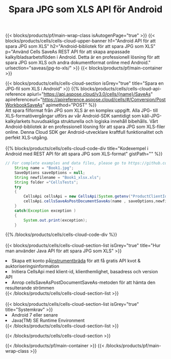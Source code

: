 ﻿---
title:  Spara JPG som XLS API för Android
description: Använder Aspose.Cells Cloud SDK för Android för att spara JPG-formatfil som XLS-formatfil.
url: /sv/android/saveas/jpg-to-xls/
---
{{< blocks/products/pf/main-wrap-class isAutogenPage="true" >}}
{{< blocks/products/cells/cells-cloud-upper-banner h1="Android API för att spara JPG som XLS" h2="Android-bibliotek för att spara JPG som XLS" p="Använd Cells SaveAs REST API för att skapa anpassade kalkylbladsarbetsflöden i Android. Detta är en professionell lösning för att spara JPG som XLS och andra dokumentformat online med Android." urlsection="saveas/jpg-to-xls/" >}}
{{< blocks/products/pf/main-container >}}

{{< blocks/products/cells/cells-cloud-section isGrey="true" title="Spara en JPG-fil som XLS i Android" >}}
{{% blocks/products/cells/cells-cloud-api-reference apiurl="https://api.aspose.cloud/v3.0/cells/{name}/SaveAs" apireferenceurl="https://apireference.aspose.cloud/cells/#/Conversion/PostWorkbookSaveAs" apimethod="POST" %}}
<br/>
Att spara filformat från JPG som XLS är en komplex uppgift. Alla JPG- till XLS-formatövergångar utförs av vår Android-SDK samtidigt som käll-JPG-kalkylarkets huvudsakliga strukturella och logiska innehåll bibehålls. Vårt Android-bibliotek är en professionell lösning för att spara JPG som XLS-filer online. Denna Cloud SDK ger Android-utvecklare kraftfull funktionalitet och perfekt XLS-utgång.
<br/>
<br/>
{{% blocks/products/cells/cells-cloud-code-div title="Kodexempel i Android med REST API för att spara JPG som XLS-format" gistPath="" %}}
  
```java
// For complete examples and data files, please go to https://github.com/aspose-cells-cloud/aspose-cells-cloud-android/
    String name = "Book1.jpg";
    SaveOptions saveOptions = null;
    String newfilename = "Book1_xlsx.xls";
    String folder ="CellsTests";
    try
    {
        CellsApi cellsApi = new CellsApi(System.getenv("ProductClientId"), System.getenv("ProductClientSecret"));
        cellsApi.cellsSaveAsPostDocumentSaveAs(name , saveOptions,newfilename,false,false,folder,null,null,null,true);                       
    }
    catch(Exception exception )
    {
        System.out.print(exception);
    }
```
  
{{% /blocks/products/cells/cells-cloud-code-div %}}
<br/>
<br/>
{{< blocks/products/cells/cells-cloud-section-list isGrey="true" title="Hur man använder Java API för att spara JPG som XLS" >}}
<li> Skapa ett konto på<a href="https://dashboard.aspose.cloud/">instrumentbräda</a> för att få gratis API kvot & auktoriseringsinformation</li>
<li>Initiera CellsApi med klient-id, klienthemlighet, basadress och version API</li>
<li>Anrop cellsSaveAsPostDocumentSaveAs-metoden för att hämta den resulterande strömmen</li>
{{< /blocks/products/cells/cells-cloud-section-list >}}
<br/>
<br/>
{{< blocks/products/cells/cells-cloud-section-list isGrey="true" title="Systemkrav" >}}
<li>Android 7 eller senare</li>
<li>Java(TM) SE Runtime Environment</li>
{{< /blocks/products/cells/cells-cloud-section-list >}}

{{< /blocks/products/cells/cells-cloud-section >}}

{{< /blocks/products/pf/main-container >}}
{{< /blocks/products/pf/main-wrap-class >}}
